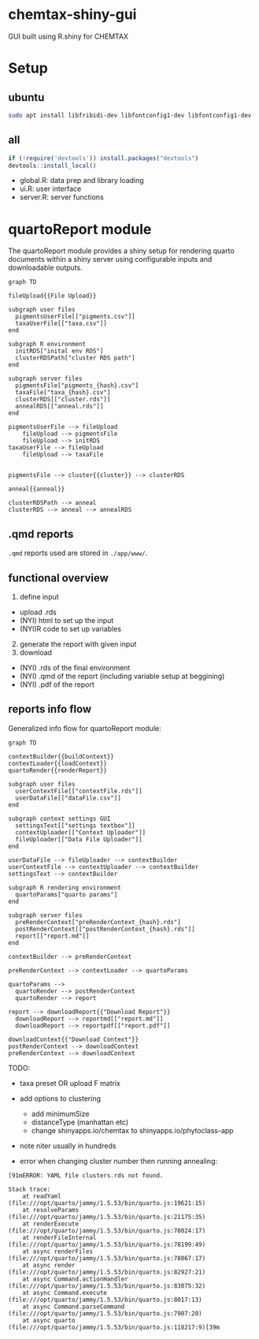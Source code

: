 # chemtax-shiny-gui
GUI built using R.shiny for CHEMTAX

# Setup
## ubuntu
```bash
sudo apt install libfribidi-dev libfontconfig1-dev libfontconfig1-dev
```

## all
```R
if (!require('devtools')) install.packages("devtools")
devtools::install_local()
```


* global.R: data prep and library loading
* ui.R: user interface
* server.R: server functions


# quartoReport module 
The quartoReport module provides a shiny setup for rendering quarto documents within a shiny server using configurable inputs and downloadable outputs.

```mermaid
graph TD

fileUpload{{File Upload}}

subgraph user files
  pigmentsUserFile[["pigments.csv"]]
  taxaUserFile[["taxa.csv"]]
end

subgraph R environment
  initRDS["inital env RDS"]
  clusterRDSPath["cluster RDS path"]
end

subgraph server files
  pigmentsFile["pigments_{hash}.csv"]
  taxaFile["taxa_{hash}.csv"]
  clusterRDS[["cluster.rds"]]
  annealRDS[["anneal.rds"]]
end

pigmentsUserFile --> fileUpload 
    fileUpload --> pigmentsFile
    fileUpload --> initRDS
taxaUserFile --> fileUpload 
    fileUpload --> taxaFile


pigmentsFile --> cluster{{cluster}} --> clusterRDS

anneal{{anneal}}

clusterRDSPath --> anneal
clusterRDS --> anneal --> annealRDS
```

## .qmd reports
`.qmd` reports used are stored in `./app/www/`. 

## functional overview
1. define input
  * upload .rds
  * (NYI) html to set up the input
  * (NYI)R code to set up variables
2. generate the report with given input
3. download
  * (NYI) .rds of the final environment
  * (NYI) .qmd of the report (including variable setup at beggining)
  * (NYI) .pdf of the report

## reports info flow
Generalized info flow for quartoReport module:

```mermaid
graph TD

contextBuilder{{buildContext}}
contextLoader{{loadContext}}
quartoRender{{renderReport}}

subgraph user files
  userContextFile[["contextFile.rds"]]
  userDataFile[["dataFile.csv"]]
end

subgraph context settings GUI
  settingsText[["settings textbox"]]
  contextUploader[["Context Uploader"]]
  fileUploader[["Data File Uploader"]]
end

userDataFile --> fileUploader --> contextBuilder
userContextFile --> contextUploader --> contextBuilder
settingsText --> contextBuilder

subgraph R rendering environment
  quartoParams["quarto params"]
end

subgraph server files
  preRenderContext["preRenderContext_{hash}.rds"]
  postRenderContext[["postRenderContext_{hash}.rds"]]
  report[["report.md"]]
end

contextBuilder --> preRenderContext

preRenderContext --> contextLoader --> quartoParams

quartoParams --> 
  quartoRender --> postRenderContext
  quartoRender --> report

report --> downloadReport{{"Download Report"}} 
  downloadReport --> reportmd[["report.md"]]
  downloadReport --> reportpdf[["report.pdf"]]

downloadContext{{"Download Context"}}
postRenderContext --> downloadContext
preRenderContext --> downloadContext
```


TODO:

* taxa preset OR upload F matrix
* add options to clustering
  * add minimumSize
  * distanceType (manhattan etc)
  * change shinyapps.io/chemtax to shinyapps.io/phytoclass-app
* note niter usually in hundreds


* error when changing cluster number then running annealing:
```
[91mERROR: YAML file clusters.rds not found.

Stack trace:
    at readYaml (file:///opt/quarto/jammy/1.5.53/bin/quarto.js:19621:15)
    at resolveParams (file:///opt/quarto/jammy/1.5.53/bin/quarto.js:21175:35)
    at renderExecute (file:///opt/quarto/jammy/1.5.53/bin/quarto.js:78024:17)
    at renderFileInternal (file:///opt/quarto/jammy/1.5.53/bin/quarto.js:78199:49)
    at async renderFiles (file:///opt/quarto/jammy/1.5.53/bin/quarto.js:78067:17)
    at async render (file:///opt/quarto/jammy/1.5.53/bin/quarto.js:82927:21)
    at async Command.actionHandler (file:///opt/quarto/jammy/1.5.53/bin/quarto.js:83075:32)
    at async Command.execute (file:///opt/quarto/jammy/1.5.53/bin/quarto.js:8017:13)
    at async Command.parseCommand (file:///opt/quarto/jammy/1.5.53/bin/quarto.js:7907:20)
    at async quarto (file:///opt/quarto/jammy/1.5.53/bin/quarto.js:118217:9)[39m
```
